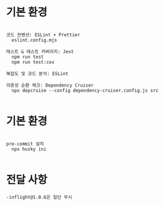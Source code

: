 # 기본 환경

```

코드 컨벤션: ESLint + Prettier
  eslint.config.mjs

테스트 & 테스트 커버리지: Jest
  npm run test
  npm run test:cov

복잡도 및 코드 분석: ESLint

의존성 순환 체크: Dependency Cruiser
  npx depcruise --config dependency-cruiser.config.js src


```

# 기본 환경

```

pre-commit 설치
  npx husky ini
  
```



# 전달 사항

```
-inflight@1.0.6은 일단 무시

```
